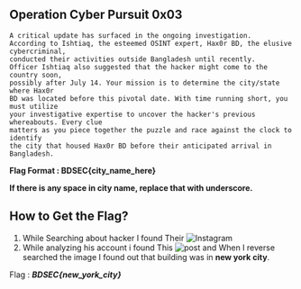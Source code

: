 ## Operation Cyber Pursuit 0x03
```
A critical update has surfaced in the ongoing investigation.
According to Ishtiaq, the esteemed OSINT expert, Hax0r BD, the elusive cybercriminal,
conducted their activities outside Bangladesh until recently.
Officer Ishtiaq also suggested that the hacker might come to the country soon,
possibly after July 14. Your mission is to determine the city/state where Hax0r
BD was located before this pivotal date. With time running short, you must utilize
your investigative expertise to uncover the hacker's previous whereabouts. Every clue
matters as you piece together the puzzle and race against the clock to identify
the city that housed Hax0r BD before their anticipated arrival in Bangladesh.
```
**Flag Format : BDSEC{city_name_here}** 

**If there is any space in city name, replace that with underscore.**

## How to Get the Flag?
1. While Searching about hacker I found Their ![Instagram](https://www.instagram.com/p/Hax0r_bd)
2. While analyzing his account i found This ![post](https://www.instagram.com/p/CuhvXGgB_pV/)
and When I reverse searched the image I found out that building was in **new york city**.

Flag : _**BDSEC{new_york_city}**_

